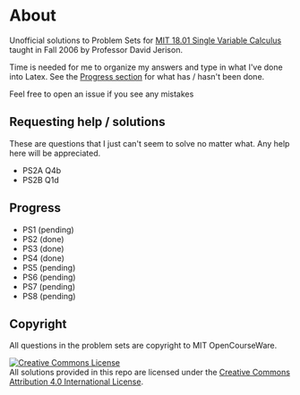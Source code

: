# About

Unofficial solutions to Problem Sets for [MIT 18.01 Single Variable Calculus](https://ocw.mit.edu/courses/mathematics/18-01-single-variable-calculus-fall-2006/) taught in Fall 2006 by Professor David Jerison.

Time is needed for me to organize my answers and type in what I've done into Latex. See the [Progress section](#progress) for what has / hasn't been done.

Feel free to open an issue if you see any mistakes


## Requesting help / solutions

These are questions that I just can't seem to solve no matter what. Any help here will be appreciated.

- PS2A Q4b
- PS2B Q1d


## Progress

- PS1 (pending)
- PS2 (done)
- PS3 (done)
- PS4 (done)
- PS5 (pending)
- PS6 (pending)
- PS7 (pending)
- PS8 (pending)


## Copyright

All questions in the problem sets are copyright to MIT OpenCourseWare.

<a rel="license" href="http://creativecommons.org/licenses/by/4.0/"><img alt="Creative Commons License" style="border-width:0" src="https://i.creativecommons.org/l/by/4.0/88x31.png" /></a><br />All solutions provided in this repo are licensed under the <a rel="license" href="http://creativecommons.org/licenses/by/4.0/">Creative Commons Attribution 4.0 International License</a>.
